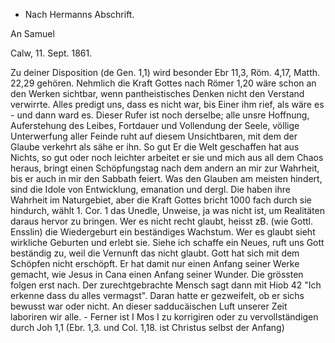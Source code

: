 + Nach Hermanns Abschrift.

An Samuel

 Calw, 11. Sept. 1861.

Zu deiner Disposition (de Gen. 1,1) wird besonder Ebr 11,3, Röm. 4,17, Matth. 22,29 gehören. Nehmlich die Kraft Gottes nach Römer 1,20 wäre schon an den Werken sichtbar, wenn pantheistisches Denken nicht den Verstand verwirrte. Alles predigt uns, dass es nicht war, bis Einer ihm rief, als wäre es - und dann ward es. Dieser Rufer ist noch derselbe; alle unsre Hoffnung, Auferstehung des Leibes, Fortdauer und Vollendung der Seele, völlige Unterwerfung aller Feinde ruht auf diesem Unsichtbaren, mit dem der Glaube verkehrt als sähe er ihn. So gut Er die Welt geschaffen hat aus Nichts, so gut oder noch leichter arbeitet er sie und mich aus all dem Chaos heraus, bringt einen Schöpfungstag nach dem andern an mir zur Wahrheit, bis er auch in mir den Sabbath feiert. Was den Glauben am meisten hindert, sind die Idole von Entwicklung, emanation und dergl. Die haben ihre Wahrheit im Naturgebiet, aber die Kraft Gottes bricht 1000 fach durch sie hindurch, wählt 1. Cor. 1 das Unedle, Unweise, ja was nicht ist, um Realitäten daraus hervor zu bringen. Wer es nicht recht glaubt, heisst zB. (wie Gottl. Ensslin) die Wiedergeburt ein beständiges Wachstum. Wer es glaubt sieht wirkliche Geburten und erlebt sie. Siehe ich schaffe ein Neues, ruft uns Gott beständig zu, weil die Vernunft das nicht glaubt. Gott hat sich mit dem Schöpfen nicht erschöpft. Er hat damit nur einen Anfang seiner Werke gemacht, wie Jesus in Cana einen Anfang seiner Wunder. Die grössten folgen erst nach. Der zurechtgebrachte Mensch sagt dann mit Hiob 42 "Ich erkenne dass du alles vermagst". Daran hatte er gezweifelt, ob er sichs bewusst war oder nicht. An dieser sadducäischen Luft unserer Zeit laboriren wir alle. - Ferner ist I Mos I zu korrigiren oder zu vervollständigen durch Joh 1,1 (Ebr. 1,3. und Col. 1,18. ist Christus selbst der Anfang)

